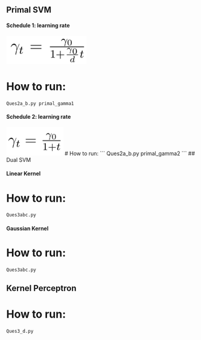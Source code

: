 ## Primal SVM
#### Schedule 1: learning rate
<img src="https://github.com/EkataU/CS_6350_Machine_Learning/blob/main/SVM/repo/GammaUpdate1.png" height="75">  

# How to run:
```
Ques2a_b.py primal_gamma1
```
#### Schedule 2: learning rate
<img src="https://github.com/EkataU/CS_6350_Machine_Learning/blob/main/SVM/repo/GammaUpdate2.png" height="75">  
# How to run:
```
Ques2a_b.py primal_gamma2
```
## Dual SVM

#### Linear Kernel
# How to run:
```
Ques3abc.py 
```
#### Gaussian Kernel
# How to run:
```
Ques3abc.py 
```
## Kernel Perceptron
# How to run:
```
Ques3_d.py 
```
